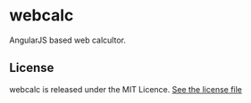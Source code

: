 # webcalc
AngularJS based web calcultor.

## License
webcalc is released under the MIT Licence. [See the license file](http://elgook.mit-license.org/)
